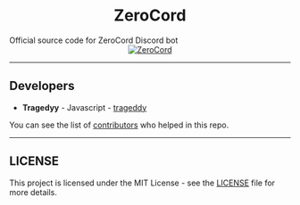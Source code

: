   <body>
 <head>
<center> <h1> ZeroCord </h1> </center>
 </head>
  </body>
Official source code for ZeroCord Discord bot
<center><a href="https://top.gg/bot/658294671167979570" >
  <img src="https://top.gg/api/widget/658294671167979570.svg" alt="ZeroCord" />
</a></center>
<hr>

## Developers

- **Tragedyy** - Javascript - [trageddy](https://github.com/trageddyy)

You can see the list of [contributors](https://github.com/ZeroCord/zerocord/contributors/) who helped in this repo.

<hr>

## LICENSE

This project is licensed under the MIT License - see the [LICENSE](https://github.com/ZeroCord/zerocord/blob/master/LICENSE) file for more details.
